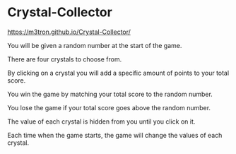 # Crystal-Collector

https://m3tron.github.io/Crystal-Collector/

You will be given a random number at the start of the game.

There are four crystals to choose from.

By clicking on a crystal you will add a specific amount of points to your total score.

You win the game by matching your total score to the random number.

You lose the game if your total score goes above the random number.

The value of each crystal is hidden from you until you click on it.

Each time when the game starts, the game will change the values of each crystal.
